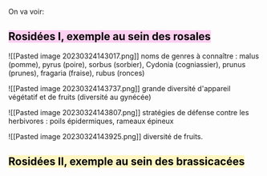 On va voir: 

## <mark style="background: #FFB8EBA6;">Rosidées I, exemple au sein des rosales</mark>

![[Pasted image 20230324143017.png]]
noms de genres à connaître : malus (pomme), pyrus (poire), sorbus (sorbier), Cydonia (cogniassier), prunus (prunes), fragaria (fraise), rubus (ronces)


![[Pasted image 20230324143737.png]]
grande diversité d'appareil végétatif et de fruits (diversité au gynécée)

![[Pasted image 20230324143807.png]]
stratégies de défense contre les herbivores : poils épidermiques, rameaux épineux

![[Pasted image 20230324143925.png]]
diversité de fruits.





## <mark style="background: #FFF3A3A6;">Rosidées II, exemple au sein des brassicacées</mark>